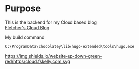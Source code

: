 # Purpose

This is the backend for my Cloud based blog  
[Fletcher's Cloud Blog](https://cloud.fskelly.com)

My build command

```bash
C:\ProgramData\chocolatey\lib\hugo-extended\tools\hugo.exe
```
https://img.shields.io/website-up-down-green-red/https/cloud.fskelly.com.svg
